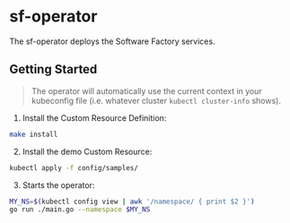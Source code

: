 # sf-operator

The sf-operator deploys the Software Factory services.

## Getting Started
> The operator will automatically use the current context in your kubeconfig file (i.e. whatever cluster `kubectl cluster-info` shows).

1. Install the Custom Resource Definition:

```sh
make install
```

2. Install the demo Custom Resource:

```sh
kubectl apply -f config/samples/
```

3. Starts the operator:

```sh
MY_NS=$(kubectl config view | awk '/namespace/ { print $2 }')
go run ./main.go --namespace $MY_NS
```
